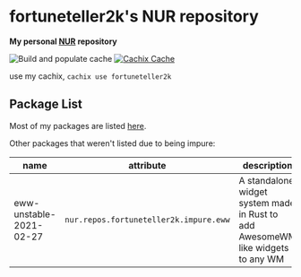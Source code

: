 # fortuneteller2k's NUR repository

**My personal [NUR](https://github.com/nix-community/NUR) repository**

![Build and populate cache](https://github.com/fortuneteller2k/nur/workflows/Build%20and%20populate%20cache/badge.svg) [![Cachix Cache](https://img.shields.io/badge/cachix-fortuneteller2k-blue.svg)](https://fortuneteller2k.cachix.org)

use my cachix, `cachix use fortuneteller2k`

## Package List

Most of my packages are listed [here](https://nur.nix-community.org/repos/fortuneteller2k/).

Other packages that weren't listed due to being impure:

| name                    | attribute                              | description                                                                     |
|-------------------------|----------------------------------------|---------------------------------------------------------------------------------|
| eww-unstable-2021-02-27 | `nur.repos.fortuneteller2k.impure.eww` | A standalone widget system made in Rust to add AwesomeWM like widgets to any WM |

